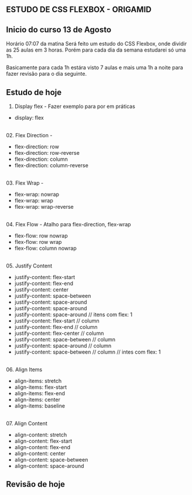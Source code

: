 ## ESTUDO DE CSS FLEXBOX - ORIGAMID

## Inicio do curso 13 de Agosto

Horário 07:07 da matina
Será feito um estudo do CSS Flexbox, onde dividir as 25 aulas em 3 horas.
Porém para cada dia da semana estudarei só uma 1h.


Basicamente para cada 1h estára visto 7 aulas e mais uma 1h a noite para fazer revisão para o dia seguinte.


## Estudo de hoje

01. Display flex - Fazer exemplo para por em práticas
  <ul>
    <li>display: flex</li>
  </ul>

  </br>
02. Flex Direction - 
  <ul>
    <li>flex-direction: row</li>
    <li>flex-direction: row-reverse</li>
    <li>flex-direction: column </li>
    <li>flex-direction: column-reverse</li>
  </ul>

  </br>
03. Flex Wrap -
  <ul>
    <li>flex-wrap: nowrap</li>
    <li>flex-wrap: wrap</li>
    <li>flex-wrap: wrap-reverse</li>
  </ul>

  </br>
04. Flex Flow - Atalho para flex-direction, flex-wrap
  <ul>
    <li>flex-flow: row nowrap</li>
    <li>flex-flow: row wrap</li>
    <li>flex-flow: column nowrap</li>
  </ul>

  <br>
05. Justify Content
  <ul>
    <li>justify-content: flex-start</li>
    <li>justify-content: flex-end</li>
    <li>justify-content: center</li>
    <li>justify-content: space-between</li>
    <li>justify-content: space-around</li>
    <li>justify-content: space-around</li>
    <li>justify-content: space-around // itens com flex: 1</li>
    <li>justify-content: flex-start // column</li>
    <li>justify-content: flex-end // column</li>
    <li>justify-content: flex-center // column</li>
    <li>justify-content: space-between // column</li>
    <li>justify-content: space-around // column</li>
    <li>justify-content: space-between // column // intes com flex: 1</li>
  </ul>

  <br>
06. Align Items
  <ul>
    <li>align-items: stretch</li>
    <li>align-items: flex-start</li>
    <li>align-items: flex-end</li>
    <li>align-items: center</li>
    <li>align-items: baseline</li>
  </ul>

  <br>
07. Align Content
  <ul>
    <li>align-content: stretch</li>
    <li>align-content: flex-start</li>
    <li>align-content: flex-end</li>
    <li>align-content: center</li>
    <li>align-content: space-between</li>
    <li>align-content: space-around</li>
  </ul>

## Revisão de hoje